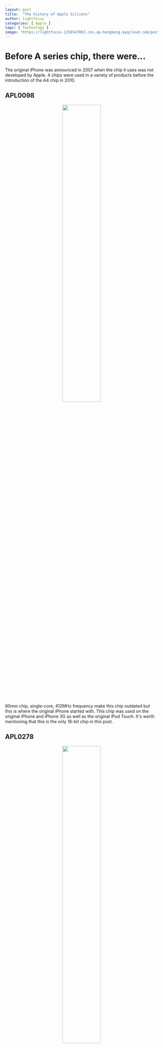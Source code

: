 ```yaml
---
layout: post
title:  "The history of Apple Silicons"
author: lightfocus
categories: [ Apple ]
tags: [ Technology ]
image: "https://lightfocus-1256547063.cos.ap-hongkong.myqcloud.com/posts/cover/A4-chip.jpg"
---
```

<h1>Before A series chip, there were...</h1>
The original iPhone was announced in 2007 when the chip it uses was not developed by Apple. 4 chips were used in a variety of products before the introduction of the A4 chip in 2010.
<h2>APL0098</h2>

<div style="text-align: center; width: 100%;">
<img src="https://lightfocus-1256547063.cos.ap-hongkong.myqcloud.com/posts/apple-chip/APL0098.jpg" style="margin: 0 auto; width: 50%;">
</div>

90mm chip, single-core, 412MHz frequency make this chip outdated but this is where the original iPhone started with. This chip was used on the original iPhone and iPhone 3G as well as the original iPod Touch. It's worth mentioning that this is the only 16-bit chip in this post.
<h2>APL0278</h2>

<div style="text-align: center; width: 100%;">
<img src="https://lightfocus-1256547063.cos.ap-hongkong.myqcloud.com/posts/apple-chip/APL0278.jpg" style="margin: 0 auto; width: 50%;">
</div>

This was announced several mouthes after iPhone 3G and was used on the 2nd generation of iPod Touch. It's basically an APL0098 with an updated process to 65 nm which reduces its die size to half and brings an even higher clock speed. The most important update is 32-bit memory addressing.
<h2>APL0298</h2>

<div style="text-align: center; width: 100%;">
<img src="https://lightfocus-1256547063.cos.ap-hongkong.myqcloud.com/posts/apple-chip/APL0298.jpg" style="margin: 0 auto; width: 50%;">
</div>

Compared with the original chip, its clock speed is 50% higher, which proves the "S" in iPhone 3GS is "Speed".
<h2>APL2298</h2>

<div style="text-align: center; width: 100%;">
<img src="https://lightfocus-1256547063.cos.ap-hongkong.myqcloud.com/posts/apple-chip/APL2298.jpg" style="margin: 0 auto; width: 50%;">
</div>

The last chip not designed by Apple, 45 nm process. Higher frequency brings the 3rd gen iPod Touch more performance.
<h1>This changes everything. Again.</h1>
2010 comes the iPhone 4. Just like the ad says, iPhone 4 changes what a phone can do. Why? The Apple-designed chip definitely plays a big part in it. Moreover, no one knows what such a money-costing development can bring to Apple in the future.
<h2>A4</h2>

<div style="text-align: center; width: 100%;">
<img src="https://lightfocus-1256547063.cos.ap-hongkong.myqcloud.com/posts/apple-chip/Apple-A4.jpg" style="margin: 0 auto; width: 50%;">
</div>

It's a lackluster chip if you look at its spec, same 45 nm process, slightly higher frequency, the biggest update is probably dual-channel memory. But don't forget, iPhone 4 is the first product that utilizes Retina Display which has 4 times more pixels than the predecessor. This is a satisfying result.
<h2>A5 & A5X</h2>
<img src="https://lightfocus-1256547063.cos.ap-hongkong.myqcloud.com/posts/apple-chip/Apple-A5.png" width="100%">

A5 focuses on one thing: performance. More than twice the die size brings the first dual-core chip designed by Apple. At the same time, GPU was upgraded to PowerVR SGX543MP2 which brings 7 times more performance, it's unprecedented. If you remembered the keynote of the iPhone 4S, after the introduction of the A5 chip was the live demo of Infinity Blade II by Epic Games. Many desktop-level effects like particle effects, dynamic lighting were brought to mobile devices for the first time. This gives hope for future Apple chips. A5 also integrated an image signal processing unit for the first time which enhances the camera on iPhone 4S.

But the story of A5 does not stop here.

Since the Retina Display on iPhone was so popular, Apple wanted to bring this to the iPad. However, iPad has 5 times more pixels than iPhone which was not possible with the A5 chip.

Considering iPad has more physical room and a bigger battery, Apple decided to upgrade the GPU on A5. And here came the A5X which has double the GPU performance of that on A5. Ever since then, chips ended with X are made specifically for iPad with better GPU performance.

<h2>A6 & A6X</h2>
<img src="https://lightfocus-1256547063.cos.ap-hongkong.myqcloud.com/posts/apple-chip/Apple-A6.png" width="100%">

It's a scheduled upgrade so not too many highlights except the 32 nm process. Due to the large time gap in production, newer A5 chips also had a 32 nm process.
<h1>World's first and only smartphone</h1>
PC industrial spent many years to complete the transition from 32-bit to 64-bit, Apple took one generation of CPU.
<h2>A7</h2>

<div style="text-align: center; width: 100%;">
<img src="https://lightfocus-1256547063.cos.ap-hongkong.myqcloud.com/posts/apple-chip/Apple-A7.jpg" style="margin: 0 auto; width: 50%;">
</div>

iPhone 5S had special meaning as it's the world's first smartphone with a 64-bit CPU. This proves Apple's leadership in chip design, but also proves that Apple wanted to make its chips more professional.

Besides that, A7 also comes with M7, a co-op processor that can record sensor data without waking up A7. This allows recording health data without impact too much battery life. Since iPhone 5S is equipped with Touch ID, A7 also includes a secure enclave to protect fingerprint data.

A7 may be too strong that Apple didn't even release an A7X, but increased the frequency a bit and put it in the iPad Air.
<h2>A8 & A8X</h2>
<img src="https://lightfocus-1256547063.cos.ap-hongkong.myqcloud.com/posts/apple-chip/Apple-A8.png" width="100%">

Normal update. Perhaps considered that iPhone 6's large screen impacts battery life too much, A8 focused on energy-saving which only uses half power as A7.
<h2>A9 & A9X</h2>
<img src="https://lightfocus-1256547063.cos.ap-hongkong.myqcloud.com/posts/apple-chip/Apple-A9.png" width="100%">

The last generation of dual-core chips which means single-core performance was reaching its limit, so we need to use more cores in the future.

A9 has two versions, 14 nm from Samsung and 16 nm from TSMC that were both used in iPhone. In Oct. 2015, a report said that the Samsung version has worse battery life.
<h2>A10 Fusion & A10X Fusion</h2>
<img src="https://lightfocus-1256547063.cos.ap-hongkong.myqcloud.com/posts/apple-chip/Apple-A10.png" width="100%">

To preserve even more battery life, Apple for the first time used a big-small core architecture. 2 + 2 core configuration makes A10 have better battery life under light tasks. However, big and small cores cannot be used at the same time.
<h1>Take it to the next level.</h1>
2017 marks the 10th anniversary of the iPhone, Apple announced iPhone X. The headline feature was of course Face ID. To achieve high security, Apple had to change its chip design again.
<h2>A11 Bionic</h2>

<div style="text-align: center; width: 100%;">
<img src="https://lightfocus-1256547063.cos.ap-hongkong.myqcloud.com/posts/apple-chip/Apple-A11.jpg" style="margin: 0 auto; width: 50%;">
</div>

Before A11, Apple only designs the CPU part, GPU still uses chips by PowerVR. This time, Apple makes both. Besides that, Apple added a neural engine in A11 which enabled hardware acceleration for deep learning. A new controller allows big and small cores to work at the same time which improves performance.
<h2>A12 Bionic & A12X Bionic</h2>
<img src="https://lightfocus-1256547063.cos.ap-hongkong.myqcloud.com/posts/apple-chip/Apple-A12.png" width="100%">

The neural engine made many new features possible and that's why Apple updated it to enable 5000 billion calculations per second. A12 is also the first 7 nm chip used on the smartphone.
<h2>A13 Bionic</h2>

<div style="text-align: center; width: 100%;">
<img src="https://lightfocus-1256547063.cos.ap-hongkong.myqcloud.com/posts/apple-chip/Apple-A13.jpg" style="margin: 0 auto; width: 50%;">
</div>

Today, iPhone has a one-year advantage over Android phones in terms of performance. Sometimes it's even closer to the desktop performance. Since Apple can integrate more functions into a chip, a dream 10 years ago is slowly becoming the reality.
<h1>Those long divided shall be united.</h1>
The world is unpredictable, Apple could have not imagined this 10 years ago.
<h2>A12Z Bionic</h2>
June 24, 2010, iPhone 4 went on sale, marks the release of the first Apple-designed chip. 10 years later, on June 22, 2020, on WWDC 2020, Apple announced that future Macs will also use Apple-designed chips. The A12Z inside DTK is only one more GPU core than the A12X.

<div style="text-align: center; width: 100%;">
<img src="https://lightfocus-1256547063.cos.ap-hongkong.myqcloud.com/posts/apple-chip/ADTK.png" style="margin: 0 auto; width: 50%;">
</div>

Demo on WWDC is fairly promising as tasks like video editing, 3D rendering, and games are all working fluidly. Future chips will for sure be better than A12Z, so it's very exciting.

Looking back this 10 years, Apple made some exciting products with these chips. Apple probably only wants to apply their chips on iPhone in the very beginning, but as time goes by, Apple found that their chips were capable of doing many things, which led Apple to control all their production with Apple-designed chips.

-- Update on Sept. 6, 2021 --

M1 chip used on the MacBook Air and MacBook Pro seems like a success as people found its performance amazing. The problem with M1 is mainly the lack of I/O and memory which shows this is an entry-level chip. I'm looking forward to the M2 chip that may come later this year.